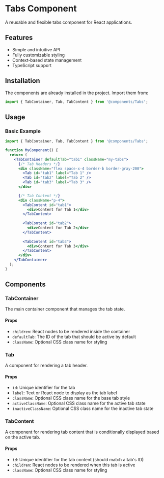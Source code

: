 # Tabs Component

A reusable and flexible tabs component for React applications.

## Features

- Simple and intuitive API
- Fully customizable styling
- Context-based state management
- TypeScript support

## Installation

The components are already installed in the project. Import them from:

```jsx
import { TabContainer, Tab, TabContent } from '@components/Tabs';
```

## Usage

### Basic Example

```jsx
import { TabContainer, Tab, TabContent } from '@components/Tabs';

function MyComponent() {
  return (
    <TabContainer defaultTab="tab1" className="my-tabs">
      {/* Tab Headers */}
      <div className="flex space-x-4 border-b border-gray-200">
        <Tab id="tab1" label="Tab 1" />
        <Tab id="tab2" label="Tab 2" />
        <Tab id="tab3" label="Tab 3" />
      </div>

      {/* Tab Content */}
      <div className="p-4">
        <TabContent id="tab1">
          <div>Content for Tab 1</div>
        </TabContent>
        
        <TabContent id="tab2">
          <div>Content for Tab 2</div>
        </TabContent>
        
        <TabContent id="tab3">
          <div>Content for Tab 3</div>
        </TabContent>
      </div>
    </TabContainer>
  );
}
```

## Components

### TabContainer

The main container component that manages the tab state.

#### Props

- `children`: React nodes to be rendered inside the container
- `defaultTab`: The ID of the tab that should be active by default
- `className`: Optional CSS class name for styling

### Tab

A component for rendering a tab header.

#### Props

- `id`: Unique identifier for the tab
- `label`: Text or React node to display as the tab label
- `className`: Optional CSS class name for the base tab style
- `activeClassName`: Optional CSS class name for the active tab state
- `inactiveClassName`: Optional CSS class name for the inactive tab state

### TabContent

A component for rendering tab content that is conditionally displayed based on the active tab.

#### Props

- `id`: Unique identifier for the tab content (should match a tab's ID)
- `children`: React nodes to be rendered when this tab is active
- `className`: Optional CSS class name for styling
